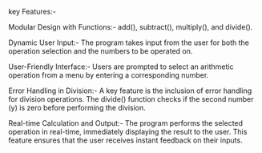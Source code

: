 key Features:-

Modular Design with Functions:- add(), subtract(), multiply(), and divide().

Dynamic User Input:- The program takes input from the user for both the operation selection and the numbers to be operated on.

User-Friendly Interface:- Users are prompted to select an arithmetic operation from a menu by entering a corresponding number.

Error Handling in Division:- A key feature is the inclusion of error handling for division operations. The divide() function checks if the second number (y) is zero before performing the division.

Real-time Calculation and Output:- The program performs the selected operation in real-time, immediately displaying the result to the user. This feature ensures that the user receives instant feedback on their inputs.
